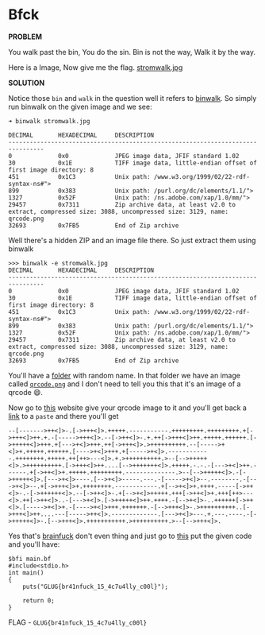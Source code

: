 # Bfck

__PROBLEM__

You walk past the bin,
You do the sin.
Bin is not the way,
Walk it by the way.

Here is a Image, Now give me the flag.
[stromwalk.jpg](stromwalk.jpg)

__SOLUTION__

Notice those `bin` and `walk` in the question well it refers to [binwalk](https://github.com/ReFirmLabs/binwalk).
So simply run binwalk on the given image and we see:

```
➜ binwalk stromwalk.jpg

DECIMAL       HEXADECIMAL     DESCRIPTION
--------------------------------------------------------------------------------
0             0x0             JPEG image data, JFIF standard 1.02
30            0x1E            TIFF image data, little-endian offset of first image directory: 8
451           0x1C3           Unix path: /www.w3.org/1999/02/22-rdf-syntax-ns#">
899           0x383           Unix path: /purl.org/dc/elements/1.1/">
1327          0x52F           Unix path: /ns.adobe.com/xap/1.0/mm/">
29457         0x7311          Zip archive data, at least v2.0 to extract, compressed size: 3088, uncompressed size: 3129, name: qrcode.png
32693         0x7FB5          End of Zip archive
```

Well there's a hidden ZIP and an image file there. So just extract them using binwalk
```
>>> binwalk -e stromwalk.jpg
DECIMAL       HEXADECIMAL     DESCRIPTION
--------------------------------------------------------------------------------
0             0x0             JPEG image data, JFIF standard 1.02
30            0x1E            TIFF image data, little-endian offset of first image directory: 8
451           0x1C3           Unix path: /www.w3.org/1999/02/22-rdf-syntax-ns#">
899           0x383           Unix path: /purl.org/dc/elements/1.1/">
1327          0x52F           Unix path: /ns.adobe.com/xap/1.0/mm/">
29457         0x7311          Zip archive data, at least v2.0 to extract, compressed size: 3088, uncompressed size: 3129, name: qrcode.png
32693         0x7FB5          End of Zip archive
```

You'll have a [folder](extracted/) with random name. In that folder we have an image called [`qrcode.png`](qrcode.png) and I don't need to tell you this that it's an image of a qrcode :smile:.

Now go to [this](https://www.imgonline.com.ua/eng/scan-qr-bar-code.php) website give your qrcode image to it and you'll get back a [link](https://pastebin.com/T87kA2NB) to a `paste` and there you'll get

```
--[------->++<]>-.[->+++<]>.+++++.-----------.+++++++++.+++++++++.+[->+++<]>++.+.-[----->+++<]>.--[->++<]>-.+.++[->+++<]>++.+++++.++++++.[->+++++<]>+++.+[--->+<]>+++.++[->+++<]>.>++++++++++.--[----->+<]>+.+++++.++++++.[---->+<]>+++.+[----->+<]>.------------.++++++++.+++++.++[++>---<]>.+.>++++++++++.>--[-->+++++<]>.>++++++++++.[->+++<]>++....[-->+++++++<]>.+++++.-.-.-[--->+<]>++.------.+[->++<]>+.+++++.+++++++++.--------------.>--[-->+++++<]>.-[->+++++<]>.[--->+<]>----.[-->+<]>-----.---.-[----->+<]>--.--------.-[--->+<]>--.+[->+++<]>+.++++++++.------------.+[-->+<]>+.++++.-----[->++<]>-.-[->++++++<]>.--[->++<]>-.+[-->+<]>+++++.+++[->++<]>+.+++[++>---<]>.++[->++<]>..-[--->+<]>.[->+++++<]>++.++++.-[-->+<]>-..++++++[->++<]>.[----->+<]>+.-[---->+<]>+++.+++++++.-[-->+++<]>-.>++++++++++..[->+++<]>++....---[----->++<]>.-------------.[--->+<]>---.+.---.----.-[->+++++<]>-.[-->+++<]>.+++++++++++.>++++++++++.>--[-->+++<]>.
```

Yes that's [brainfuck](https://en.wikipedia.org/wiki/Brainfuck) don't even thing and just go to [this](https://www.tutorialspoint.com/execute_brainfk_online.php) put the given code and you'll have:
```
$bfi main.bf
#include<stdio.h>
int main()
{
    puts("GLUG{br41nfuck_15_4c7u4lly_c00l}");

    return 0;
}
```

FLAG - `GLUG{br41nfuck_15_4c7u4lly_c00l}`
